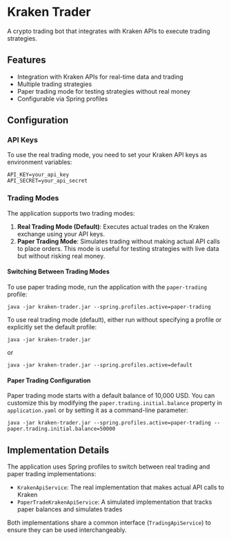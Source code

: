# Kraken Trader

A crypto trading bot that integrates with Kraken APIs to execute trading strategies.

## Features

- Integration with Kraken APIs for real-time data and trading
- Multiple trading strategies
- Paper trading mode for testing strategies without real money
- Configurable via Spring profiles

## Configuration

### API Keys

To use the real trading mode, you need to set your Kraken API keys as environment variables:

```
API_KEY=your_api_key
API_SECRET=your_api_secret
```

### Trading Modes

The application supports two trading modes:

1. **Real Trading Mode (Default)**: Executes actual trades on the Kraken exchange using your API keys.
2. **Paper Trading Mode**: Simulates trading without making actual API calls to place orders. This mode is useful for testing strategies with live data but without risking real money.

#### Switching Between Trading Modes

To use paper trading mode, run the application with the `paper-trading` profile:

```
java -jar kraken-trader.jar --spring.profiles.active=paper-trading
```

To use real trading mode (default), either run without specifying a profile or explicitly set the default profile:

```
java -jar kraken-trader.jar
```

or

```
java -jar kraken-trader.jar --spring.profiles.active=default
```

#### Paper Trading Configuration

Paper trading mode starts with a default balance of 10,000 USD. You can customize this by modifying the `paper.trading.initial.balance` property in `application.yaml` or by setting it as a command-line parameter:

```
java -jar kraken-trader.jar --spring.profiles.active=paper-trading --paper.trading.initial.balance=50000
```

## Implementation Details

The application uses Spring profiles to switch between real trading and paper trading implementations:

- `KrakenApiService`: The real implementation that makes actual API calls to Kraken
- `PaperTradeKrakenApiService`: A simulated implementation that tracks paper balances and simulates trades

Both implementations share a common interface (`TradingApiService`) to ensure they can be used interchangeably.